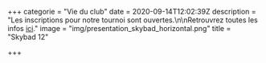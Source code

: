 +++
categorie = "Vie du club"
date = 2020-09-14T12:02:39Z
description = "Les inscriptions pour notre tournoi sont ouvertes.\n\nRetrouvrez toutes les infos [ici](/skybad)."
image = "img/presentation_skybad_horizontal.png"
title = "Skybad 12"

+++
